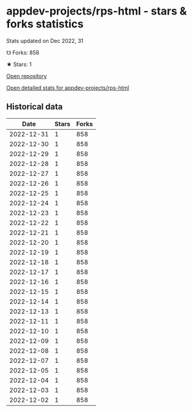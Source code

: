 # appdev-projects/rps-html - stars & forks statistics

Stats updated on Dec 2022, 31

☋ Forks: 858

★ Stars: 1

[Open repository](https://github.com/appdev-projects/rps-html)

[Open detailed stats for appdev-projects/rps-html](https://reviewgithub.com/rep/appdev-projects/rps-html)

## Historical data
| Date | Stars | Forks |
|------|-------|-------|
| 2022-12-31 | 1 | 858 | 
| 2022-12-30 | 1 | 858 | 
| 2022-12-29 | 1 | 858 | 
| 2022-12-28 | 1 | 858 | 
| 2022-12-27 | 1 | 858 | 
| 2022-12-26 | 1 | 858 | 
| 2022-12-25 | 1 | 858 | 
| 2022-12-24 | 1 | 858 | 
| 2022-12-23 | 1 | 858 | 
| 2022-12-22 | 1 | 858 | 
| 2022-12-21 | 1 | 858 | 
| 2022-12-20 | 1 | 858 | 
| 2022-12-19 | 1 | 858 | 
| 2022-12-18 | 1 | 858 | 
| 2022-12-17 | 1 | 858 | 
| 2022-12-16 | 1 | 858 | 
| 2022-12-15 | 1 | 858 | 
| 2022-12-14 | 1 | 858 | 
| 2022-12-13 | 1 | 858 | 
| 2022-12-11 | 1 | 858 | 
| 2022-12-10 | 1 | 858 | 
| 2022-12-09 | 1 | 858 | 
| 2022-12-08 | 1 | 858 | 
| 2022-12-07 | 1 | 858 | 
| 2022-12-05 | 1 | 858 | 
| 2022-12-04 | 1 | 858 | 
| 2022-12-03 | 1 | 858 | 
| 2022-12-02 | 1 | 858 | 

